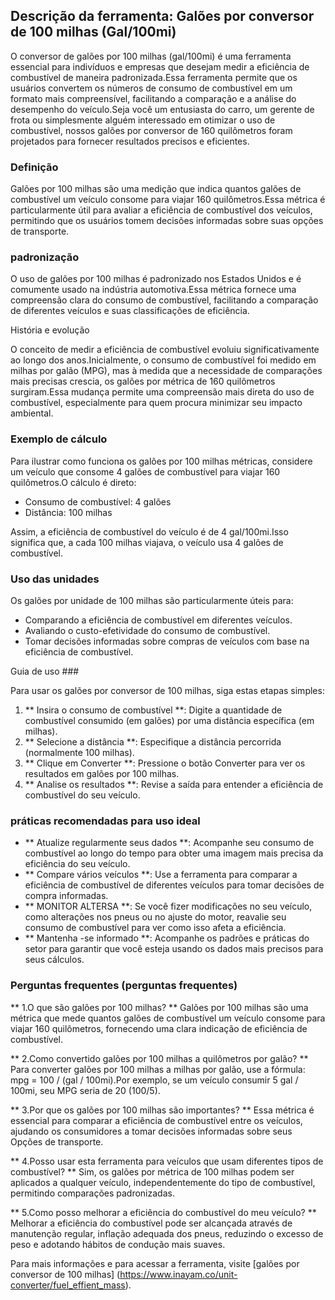 ## Descrição da ferramenta: Galões por conversor de 100 milhas (Gal/100mi)

O conversor de galões por 100 milhas (gal/100mi) é uma ferramenta essencial para indivíduos e empresas que desejam medir a eficiência de combustível de maneira padronizada.Essa ferramenta permite que os usuários convertem os números de consumo de combustível em um formato mais compreensível, facilitando a comparação e a análise do desempenho do veículo.Seja você um entusiasta do carro, um gerente de frota ou simplesmente alguém interessado em otimizar o uso de combustível, nossos galões por conversor de 160 quilômetros foram projetados para fornecer resultados precisos e eficientes.

### Definição

Galões por 100 milhas são uma medição que indica quantos galões de combustível um veículo consome para viajar 160 quilômetros.Essa métrica é particularmente útil para avaliar a eficiência de combustível dos veículos, permitindo que os usuários tomem decisões informadas sobre suas opções de transporte.

### padronização

O uso de galões por 100 milhas é padronizado nos Estados Unidos e é comumente usado na indústria automotiva.Essa métrica fornece uma compreensão clara do consumo de combustível, facilitando a comparação de diferentes veículos e suas classificações de eficiência.

História e evolução

O conceito de medir a eficiência de combustível evoluiu significativamente ao longo dos anos.Inicialmente, o consumo de combustível foi medido em milhas por galão (MPG), mas à medida que a necessidade de comparações mais precisas crescia, os galões por métrica de 160 quilômetros surgiram.Essa mudança permite uma compreensão mais direta do uso de combustível, especialmente para quem procura minimizar seu impacto ambiental.

### Exemplo de cálculo

Para ilustrar como funciona os galões por 100 milhas métricas, considere um veículo que consome 4 galões de combustível para viajar 160 quilômetros.O cálculo é direto:

- Consumo de combustível: 4 galões
- Distância: 100 milhas

Assim, a eficiência de combustível do veículo é de 4 gal/100mi.Isso significa que, a cada 100 milhas viajava, o veículo usa 4 galões de combustível.

### Uso das unidades

Os galões por unidade de 100 milhas são particularmente úteis para:

- Comparando a eficiência de combustível em diferentes veículos.
- Avaliando o custo-efetividade do consumo de combustível.
- Tomar decisões informadas sobre compras de veículos com base na eficiência de combustível.

Guia de uso ###

Para usar os galões por conversor de 100 milhas, siga estas etapas simples:

1. ** Insira o consumo de combustível **: Digite a quantidade de combustível consumido (em galões) por uma distância específica (em milhas).
2. ** Selecione a distância **: Especifique a distância percorrida (normalmente 100 milhas).
3. ** Clique em Converter **: Pressione o botão Converter para ver os resultados em galões por 100 milhas.
4. ** Analise os resultados **: Revise a saída para entender a eficiência de combustível do seu veículo.

### práticas recomendadas para uso ideal

- ** Atualize regularmente seus dados **: Acompanhe seu consumo de combustível ao longo do tempo para obter uma imagem mais precisa da eficiência do seu veículo.
- ** Compare vários veículos **: Use a ferramenta para comparar a eficiência de combustível de diferentes veículos para tomar decisões de compra informadas.
- ** MONITOR ALTERSA **: Se você fizer modificações no seu veículo, como alterações nos pneus ou no ajuste do motor, reavalie seu consumo de combustível para ver como isso afeta a eficiência.
- ** Mantenha -se informado **: Acompanhe os padrões e práticas do setor para garantir que você esteja usando os dados mais precisos para seus cálculos.

### Perguntas frequentes (perguntas frequentes)

** 1.O que são galões por 100 milhas? **
Galões por 100 milhas são uma métrica que mede quantos galões de combustível um veículo consome para viajar 160 quilômetros, fornecendo uma clara indicação de eficiência de combustível.

** 2.Como convertido galões por 100 milhas a quilômetros por galão? **
Para converter galões por 100 milhas a milhas por galão, use a fórmula: mpg = 100 / (gal / 100mi).Por exemplo, se um veículo consumir 5 gal / 100mi, seu MPG seria de 20 (100/5).

** 3.Por que os galões por 100 milhas são importantes? **
Essa métrica é essencial para comparar a eficiência de combustível entre os veículos, ajudando os consumidores a tomar decisões informadas sobre seus Opções de transporte.

** 4.Posso usar esta ferramenta para veículos que usam diferentes tipos de combustível? **
Sim, os galões por métrica de 100 milhas podem ser aplicados a qualquer veículo, independentemente do tipo de combustível, permitindo comparações padronizadas.

** 5.Como posso melhorar a eficiência do combustível do meu veículo? **
Melhorar a eficiência do combustível pode ser alcançada através de manutenção regular, inflação adequada dos pneus, reduzindo o excesso de peso e adotando hábitos de condução mais suaves.

Para mais informações e para acessar a ferramenta, visite [galões por conversor de 100 milhas] (https://www.inayam.co/unit-converter/fuel_effient_mass).